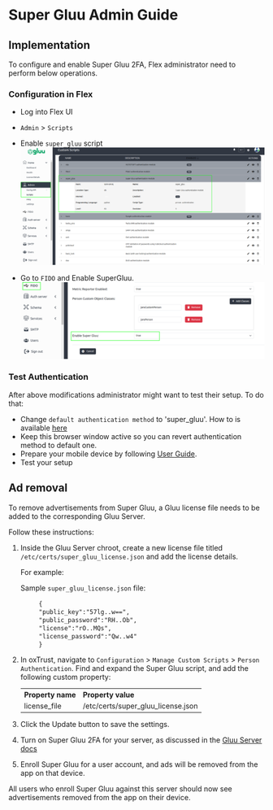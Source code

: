 # Super Gluu Admin Guide

## Implementation
To configure and enable Super Gluu 2FA, Flex administrator need to perform below operations. 

### Configuration in Flex

 - Log into Flex UI
 - `Admin` > `Scripts`
 - Enable `super_gluu` script ![image](../../assets/supergluu/admin-guide/Flex_UI_SuperGluu_script.png)

 - Go to `FIDO` and Enable SuperGluu. ![image](../../assets/supergluu/admin-guide/Flex_Super_Gluu_2.png)

### Test Authentication

After above modifications administrator might want to test their setup. To do that: 

 - Change `default authentication method` to 'super_gluu'. How to is available [here](https://docs.jans.io/v1.0.14/admin/config-guide/jans-cli/cli-default-authentication-method/)
 - Keep this browser window active so you can revert authentication method to default one.
 - Prepare your mobile device by following [User Guide](https://github.com/GluuFederation/flex/blob/docs-sg-changes/docs/supergluu/user-guide/index.md).
 - Test your setup 

## Ad removal  

To remove advertisements from Super Gluu, a Gluu license file needs to be added to the corresponding Gluu Server.

Follow these instructions: 

1. Inside the Gluu Server chroot, create a new license file titled `/etc/certs/super_gluu_license.json` and add the license details.

      For example:

      Sample `super_gluu_license.json` file:
   
            {
            "public_key":"57lg..w==",
            "public_password":"RH..Ob",
            "license":"rO..MQs",
            "license_password":"Qw..w4"
            }

1. In oxTrust, navigate to `Configuration` > `Manage Custom Scripts` > `Person Authentication`. Find and expand the Super Gluu script, and add the following custom property:


      <table>
      <th>Property name</th><th>Property value</th>
      <tr><td>license_file</td><td>/etc/certs/super_gluu_license.json</tr>
      </table>

1. Click the Update button to save the settings. 

1. Turn on Super Gluu 2FA for your server, as discussed in the [Gluu Server docs](https://gluu.org/docs/ce/authn-guide/supergluu/)

1. Enroll Super Gluu for a user account, and ads will be removed from the app on that device. 

All users who enroll Super Gluu against this server should now see advertisements removed from the app on their device. 
